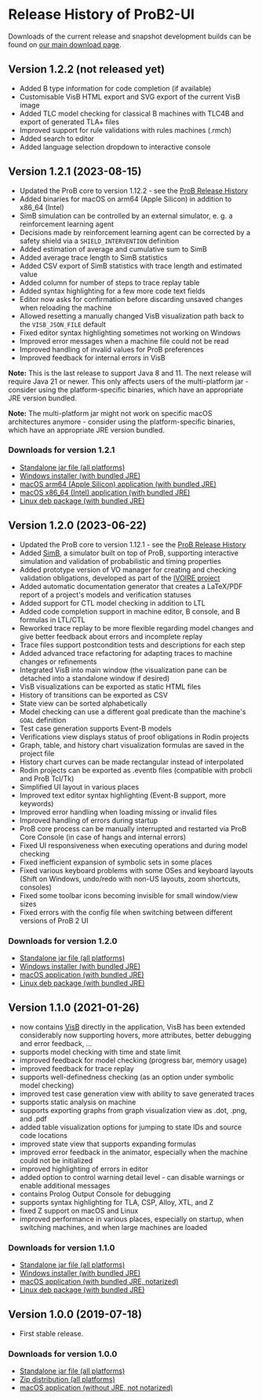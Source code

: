 # Release History of ProB2-UI

Downloads of the current release and snapshot development builds can be found on [our main download page](https://prob.hhu.de/w/index.php?title=Download#ProB2-UI).

## Version 1.2.2 (not released yet)

* Added B type information for code completion (if available)
* Customisable VisB HTML export and SVG export of the current VisB image
* Added TLC model checking for classical B machines with TLC4B and export of generated TLA+ files
* Improved support for rule validations with rules machines (.rmch)
* Added search to editor
* Added language selection dropdown to interactive console

## Version 1.2.1 (2023-08-15)

* Updated the ProB core to version 1.12.2 - see the [ProB Release History](https://prob.hhu.de/w/index.php/ProB_Release_History)
* Added binaries for macOS on arm64 (Apple Silicon) in addition to x86\_64 (Intel)
* SimB simulation can be controlled by an external simulator, e. g. a reinforcement learning agent
* Decisions made by reinforcement learning agent can be corrected by a safety shield via a `SHIELD_INTERVENTION` definition
* Added estimation of average and cumulative sum to SimB
* Added average trace length to SimB statistics
* Added CSV export of SimB statistics with trace length and estimated value
* Added column for number of steps to trace replay table
* Added syntax highlighting for a few more code text fields
* Editor now asks for confirmation before discarding unsaved changes when reloading the machine
* Allowed resetting a manually changed VisB visualization path back to the `VISB_JSON_FILE` default
* Fixed editor syntax highlighting sometimes not working on Windows
* Improved error messages when a machine file could not be read
* Improved handling of invalid values for ProB preferences
* Improved feedback for internal errors in VisB

**Note:** This is the last release to support Java 8 and 11. The next release will require Java 21 or newer. This only affects users of the multi-platform jar - consider using the platform-specific binaries, which have an appropriate JRE version bundled.

**Note:** The multi-platform jar might not work on specific macOS architectures anymore - consider using the platform-specific binaries, which have an appropriate JRE version bundled.

### Downloads for version 1.2.1

* [Standalone jar file (all platforms)](https://stups.hhu-hosting.de/downloads/prob2/1.2.1/prob2-ui-1.2.1-multi.jar)
* [Windows installer (with bundled JRE)](https://stups.hhu-hosting.de/downloads/prob2/1.2.1/ProB%202%20UI-1.2.1.exe)
* [macOS arm64 (Apple Silicon) application (with bundled JRE)](https://stups.hhu-hosting.de/downloads/prob2/1.2.1/ProB%202%20UI-aarch64-1.2.1.dmg)
* [macOS x86_64 (Intel) application (with bundled JRE)](https://stups.hhu-hosting.de/downloads/prob2/1.2.1/ProB%202%20UI-x86_64-1.2.1.dmg)
* [Linux deb package (with bundled JRE)](https://stups.hhu-hosting.de/downloads/prob2/1.2.1/prob2-ui_1.2.1-1_amd64.deb)

## Version 1.2.0 (2023-06-22)

* Updated the ProB core to version 1.12.1 - see the [ProB Release History](https://prob.hhu.de/w/index.php/ProB_Release_History)
* Added [SimB](https://prob.hhu.de/w/index.php?title=SimB), a simulator built on top of ProB, supporting interactive simulation and validation of probabilistic and timing properties
* Added prototype version of VO manager for creating and checking validation obligations, developed as part of the [IVOIRE project](https://isse.jku.at/ivoire/)
* Added automatic documentation generator that creates a LaTeX/PDF report of a project's models and verification statuses
* Added support for CTL model checking in addition to LTL
* Added code completion support in machine editor, B console, and B formulas in LTL/CTL
* Reworked trace replay to be more flexible regarding model changes and give better feedback about errors and incomplete replay 
* Trace files support postcondition tests and descriptions for each step
* Added advanced trace refactoring for adapting traces to machine changes or refinements
* Integrated VisB into main window (the visualization pane can be detached into a standalone window if desired)
* VisB visualizations can be exported as static HTML files
* History of transitions can be exported as CSV
* State view can be sorted alphabetically
* Model checking can use a different goal predicate than the machine's `GOAL` definition
* Test case generation supports Event-B models
* Verifications view displays status of proof obligations in Rodin projects
* Graph, table, and history chart visualization formulas are saved in the project file
* History chart curves can be made rectangular instead of interpolated
* Rodin projects can be exported as .eventb files (compatible with probcli and ProB Tcl/Tk)
* Simplified UI layout in various places
* Improved text editor syntax highlighting (Event-B support, more keywords)
* Improved error handling when loading missing or invalid files
* Improved handling of errors during startup
* ProB core process can be manually interrupted and restarted via ProB Core Console (in case of hangs and internal errors)
* Fixed UI responsiveness when executing operations and during model checking
* Fixed inefficient expansion of symbolic sets in some places
* Fixed various keyboard problems with some OSes and keyboard layouts (Shift on Windows, undo/redo with non-US layouts, zoom shortcuts, consoles)
* Fixed some toolbar icons becoming invisible for small window/view sizes
* Fixed errors with the config file when switching between different versions of ProB 2 UI

### Downloads for version 1.2.0

* [Standalone jar file (all platforms)](https://stups.hhu-hosting.de/downloads/prob2/1.2.0/prob2-ui-1.2.0-multi.jar)
* [Windows installer (with bundled JRE)](https://stups.hhu-hosting.de/downloads/prob2/1.2.0/ProB%202%20UI-1.2.0.exe)
* [macOS application (with bundled JRE)](https://stups.hhu-hosting.de/downloads/prob2/1.2.0/ProB%202%20UI-1.2.0.dmg)
* [Linux deb package (with bundled JRE)](https://stups.hhu-hosting.de/downloads/prob2/1.2.0/prob2-ui_1.2.0-1_amd64.deb)

## Version 1.1.0 (2021-01-26)

* now contains [VisB](https://prob.hhu.de/w/index.php?title=VisB) directly in the application, VisB has been extended considerably now supporting hovers, more attributes, better debugging and error feedback, ...
* supports model checking with time and state limit
* improved feedback for model checking (progress bar, memory usage)
* improved feedback for trace replay
* supports well-definedness checking (as an option under symbolic model checking)
* improved test case generation view with ability to save generated traces
* supports static analysis on machine
* supports exporting graphs from graph visualization view as .dot, .png, and .pdf
* added table visualization options for jumping to state IDs and source code locations
* improved state view that supports expanding formulas
* improved error feedback in the animator, especially when the machine could not be initialized
* improved highlighting of errors in editor
* added option to control warning detail level - can disable warnings or enable additional messages
* contains Prolog Output Console for debugging
* supports syntax highlighting for TLA, CSP, Alloy, XTL, and Z
* fixed Z support on macOS and Linux
* improved performance in various places, especially on startup, when switching machines, and when large machines are loaded

### Downloads for version 1.1.0

* [Standalone jar file (all platforms)](https://stups.hhu-hosting.de/downloads/prob2/1.1.0/prob2-ui-1.1.0-multi.jar)
* [Windows installer (with bundled JRE)](https://stups.hhu-hosting.de/downloads/prob2/1.1.0/ProB2UI-1.1.0.exe)
* [macOS application (with bundled JRE, notarized)](https://stups.hhu-hosting.de/downloads/prob2/1.1.0/ProB2-UI-1.1.0-notarized.zip)
* [Linux deb package (with bundled JRE)](https://stups.hhu-hosting.de/downloads/prob2/1.1.0/prob2-ui_1.1.0-1_amd64.deb)

## Version 1.0.0 (2019-07-18)

* First stable release.

### Downloads for version 1.0.0

* [Standalone jar file (all platforms)](https://stups.hhu-hosting.de/downloads/prob2/1.0.0/prob2-ui-1.0.0-all.jar)
* [Zip distribution (all platforms)](https://stups.hhu-hosting.de/downloads/prob2/1.0.0/prob2-ui-1.0.0.zip)
* [macOS application (without JRE, not notarized)](https://stups.hhu-hosting.de/downloads/prob2/1.0.0/prob2-ui-1.0.0-mac.zip)

